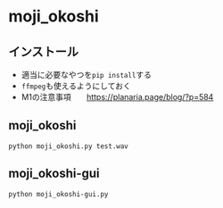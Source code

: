 # moji_okoshi

## インストール
- 適当に必要なやつを`pip install`する
- `ffmpeg`も使えるようにしておく
- M1の注意事項　　https://planaria.page/blog/?p=584

## moji_okoshi

````
python moji_okoshi.py test.wav
````

## moji_okoshi-gui

````
python moji_okoshi-gui.py
````
